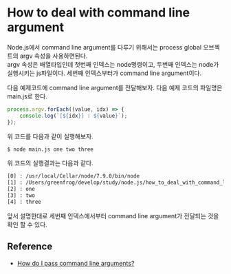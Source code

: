 # How to deal with command line argument

Node.js에서 command line argument를 다루기 위해서는 process global 오브젝트의 argv 속성을 사용하면된다.  
argv 속성은 배열타입인데 첫번째 인덱스는 node명령이고, 두번째 인덱스는 node가 실행시키는 js파일이다. 세번째 인덱스부터가 command line argument이다.  

다음 예제코드에 command line argument를 전달해보자. 다음 예제 코드의 파일명은 main.js로 한다.  

```javascript
process.argv.forEach((value, idx) => {
    console.log(`[${idx}] : ${value}`);
});
```

위 코드를 다음과 같이 실행해보자. 

```sh
$ node main.js one two three
```

위 코드의 실행결과는 다음과 같다. 

```sh
[0] : /usr/local/Cellar/node/7.9.0/bin/node
[1] : /Users/greenfrog/develop/study/node.js/how_to_deal_with_command_line_argument/src/main.js
[2] : one
[3] : two
[4] : three
```

앞서 설명한대로 세번째 인덱스에서부터 command line argument가 전달되는 것을 확인 할 수 있다. 

## Reference

* [How do I pass command line arguments?
](https://stackoverflow.com/questions/4351521/how-do-i-pass-command-line-arguments)